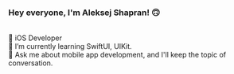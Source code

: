 ### Hey everyone, I'm Aleksej Shapran! 🙃<br>
<br>
 iOS Developer<br>
 I’m currently learning SwiftUI, UIKit.<br>
 Ask me about mobile app development, and I'll keep the topic of conversation.<br>

